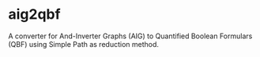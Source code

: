 aig2qbf
=======

A converter for And-Inverter Graphs (AIG) to Quantified Boolean Formulars (QBF) using Simple Path as reduction method.